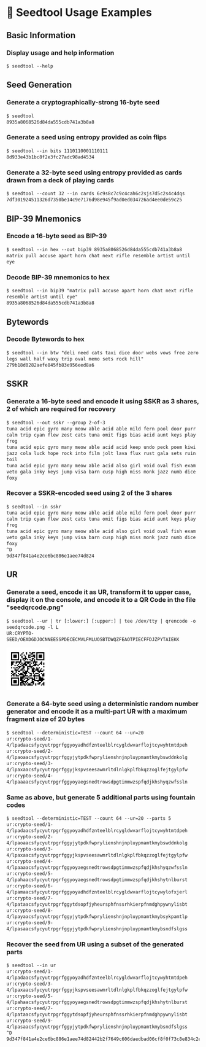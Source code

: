 # 🌱 Seedtool Usage Examples

## Basic Information

### Display usage and help information

```
$ seedtool --help
```

## Seed Generation

### Generate a cryptographically-strong 16-byte seed

```
$ seedtool
8935a8068526d84da555cdb741a3b8a8
```

### Generate a seed using entropy provided as coin flips

```
$ seedtool --in bits 1110110001110111
8d933e43b1bc8f2e3fc27adc98ad4534
```

### Generate a 32-byte seed using entropy provided as cards drawn from a deck of playing cards

```
$ seedtool --count 32 --in cards 6c9s8c7c9c4cah6c2sjs7d5c2s4c4dqs
7df301924511326d7350be14c9e7176d98e945f9ad0ed034726ad4ee0de59c25
```

## BIP-39 Mnemonics

### Encode a 16-byte seed as BIP-39

```
$ seedtool --in hex --out bip39 8935a8068526d84da555cdb741a3b8a8
matrix pull accuse apart horn chat next rifle resemble artist until eye
```

### Decode BIP-39 mnemonics to hex

```
$ seedtool --in bip39 "matrix pull accuse apart horn chat next rifle resemble artist until eye"
8935a8068526d84da555cdb741a3b8a8
```

## Bytewords

### Decode Bytewords to hex

```
$ seedtool --in btw "deli need cats taxi dice door webs vows free zero legs wall half waxy trip oval memo sets rock hill"
279b18d0282aefe845fb83e956eed8a6
```

## SSKR

### Generate a 16-byte seed and encode it using SSKR as 3 shares, 2 of which are required for recovery

```
$ seedtool --out sskr --group 2-of-3
tuna acid epic gyro many meow able acid able mild fern pool door purr calm trip cyan flew zest cats tuna omit figs bias acid aunt keys play frog
tuna acid epic gyro many meow able acid acid keep undo peck poem kiwi jazz cola luck hope rock into film jolt lava flux rust gala sets ruin toil
tuna acid epic gyro many meow able acid also girl void oval fish exam veto gala inky keys jump visa barn cusp high miss monk jazz numb dice foxy
```

### Recover a SSKR-encoded seed using 2 of the 3 shares

```
$ seedtool --in sskr
tuna acid epic gyro many meow able acid able mild fern pool door purr calm trip cyan flew zest cats tuna omit figs bias acid aunt keys play frog
tuna acid epic gyro many meow able acid also girl void oval fish exam veto gala inky keys jump visa barn cusp high miss monk jazz numb dice foxy
^D
9d347f841a4e2ce6bc886e1aee74d824
```

## UR

### Generate a seed, encode it as UR, transform it to upper case, display it on the console, and encode it to a QR Code in the file "seedqrcode.png"

```
$ seedtool --ur | tr [:lower:] [:upper:] | tee /dev/tty | qrencode -o seedqrcode.png -l L
UR:CRYPTO-SEED/OEADGDJOCNNEESSPDECECMVLFMLUOSBTDWQZFEAOTPIECFFDJZPYTAIEKK
```

![](../manual-images/seedqrcode.png)

### Generate a 64-byte seed using a deterministic random number generator and encode it as a multi-part UR with a maximum fragment size of 20 bytes

```
$ seedtool --deterministic=TEST --count 64 --ur=20
ur:crypto-seed/1-4/lpadaacsfycyutrpgrfggyoyadhdfznteelblrcygldwvarflojtcywyhtmtdpeh
ur:crypto-seed/2-4/lpaoaacsfycyutrpgrfggyjytpdkfwprylienshnjnpluypmamtkmybswddnkolg
ur:crypto-seed/3-4/lpaxaacsfycyutrpgrfggyjkspvseesawmrltdlnlgkplfbkqzzoglfejtgylpfw
ur:crypto-seed/4-4/lpaaaacsfycyutrpgrfggyoyaegsnedtrowsdpgtimmwzspfqdjkhshyqzwfssln
```

### Same as above, but generate 5 additional parts using fountain codes

```
$ seedtool --deterministic=TEST --count 64 --ur=20 --parts 5
ur:crypto-seed/1-4/lpadaacsfycyutrpgrfggyoyadhdfznteelblrcygldwvarflojtcywyhtmtdpeh
ur:crypto-seed/2-4/lpaoaacsfycyutrpgrfggyjytpdkfwprylienshnjnpluypmamtkmybswddnkolg
ur:crypto-seed/3-4/lpaxaacsfycyutrpgrfggyjkspvseesawmrltdlnlgkplfbkqzzoglfejtgylpfw
ur:crypto-seed/4-4/lpaaaacsfycyutrpgrfggyoyaegsnedtrowsdpgtimmwzspfqdjkhshyqzwfssln
ur:crypto-seed/5-4/lpahaacsfycyutrpgrfggyoyaegsnedtrowsdpgtimmwzspfqdjkhshytnlburst
ur:crypto-seed/6-4/lpamaacsfycyutrpgrfggyoyadhdfznteelblrcygldwvarflojtcywylofxjerl
ur:crypto-seed/7-4/lpataacsfycyutrpgrfggytdsopfjyheursphfnssrhkierpfnmdghpywnylisbt
ur:crypto-seed/8-4/lpayaacsfycyutrpgrfggyjytpdkfwprylienshnjnpluypmamtkmybsykpamtlp
ur:crypto-seed/9-4/lpasaacsfycyutrpgrfggyjytpdkfwprylienshnjnpluypmamtkmybsndfslgss
```

### Recover the seed from UR using a subset of the generated parts

```
$ seedtool --in ur
ur:crypto-seed/1-4/lpadaacsfycyutrpgrfggyoyadhdfznteelblrcygldwvarflojtcywyhtmtdpeh
ur:crypto-seed/3-4/lpaxaacsfycyutrpgrfggyjkspvseesawmrltdlnlgkplfbkqzzoglfejtgylpfw
ur:crypto-seed/5-4/lpahaacsfycyutrpgrfggyoyaegsnedtrowsdpgtimmwzspfqdjkhshytnlburst
ur:crypto-seed/7-4/lpataacsfycyutrpgrfggytdsopfjyheursphfnssrhkierpfnmdghpywnylisbt
ur:crypto-seed/9-4/lpasaacsfycyutrpgrfggyjytpdkfwprylienshnjnpluypmamtkmybsndfslgss
^D
9d347f841a4e2ce6bc886e1aee74d82442b2f7649c606daedbad06cf8f0f73c8e834c2ebb7d2868d75820ab4fb4e45a1004c9f29b8ef2d4d6a94fab0b373615e
```

